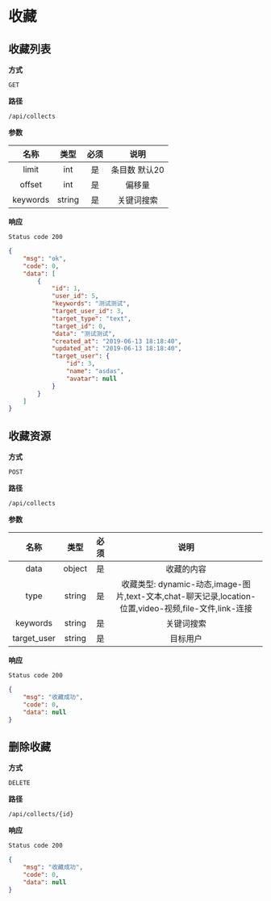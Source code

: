 # 收藏

## 收藏列表

**方式**

`GET`

**路径**

`/api/collects`

**参数**

|  名称  |  类型  | 必须 |                                   说明                                    |
| :----: | :----: | :--: | :-----------------------------------------------------------------------: |
| limit | int |  是  |             条目数 默认20                      |
| offset | int |  是  |             偏移量                      |
| keywords | string |  是  |          关键词搜索                         |

**响应**

`Status code 200`

```json
{
    "msg": "ok",
    "code": 0,
    "data": [
        {
            "id": 1,
            "user_id": 5,
            "keywords": "测试测试",
            "target_user_id": 3,
            "target_type": "text",
            "target_id": 0,
            "data": "测试测试",
            "created_at": "2019-06-13 18:18:40",
            "updated_at": "2019-06-13 18:18:40",
            "target_user": {
                "id": 3,
                "name": "asdas",
                "avatar": null
            }
        }
    ]
}
```

## 收藏资源

**方式**

`POST`

**路径**

`/api/collects`

**参数**

|  名称  |  类型  | 必须 |                                   说明                                    |
| :----: | :----: | :--: | :-----------------------------------------------------------------------: |
| data | object |  是  |             收藏的内容                      |
| type | string |  是  |             收藏类型: dynamic-动态,image-图片,text-文本,chat-聊天记录,location-位置,video-视频,file-文件,link-连接                      |
| keywords | string |  是  |          关键词搜索                         |
| target_user | string |  是  |          目标用户                         |

**响应**

`Status code 200`

```json
{
    "msg": "收藏成功",
    "code": 0,
    "data": null
}
```

## 删除收藏

**方式**

`DELETE`

**路径**

`/api/collects/{id}`

**响应**

`Status code 200`

```json
{
    "msg": "收藏成功",
    "code": 0,
    "data": null
}
```
